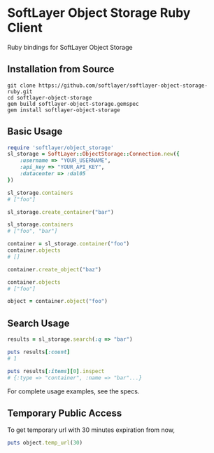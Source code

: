 SoftLayer Object Storage Ruby Client
====================================

Ruby bindings for SoftLayer Object Storage

Installation from Source
------------------------

```
git clone https://github.com/softlayer/softlayer-object-storage-ruby.git
cd softlayer-object-storage
gem build softlayer-object-storage.gemspec 
gem install softlayer-object-storage 
```

Basic Usage
----------

```ruby
require 'softlayer/object_storage'
sl_storage = SoftLayer::ObjectStorage::Connection.new({
    :username => "YOUR_USERNAME", 
    :api_key => "YOUR_API_KEY", 
    :datacenter => :dal05
})

sl_storage.containers
# ["foo"]

sl_storage.create_container("bar")

sl_storage.containers
# ["foo", "bar"]

container = sl_storage.container("foo")
container.objects
# []

container.create_object("baz")

container.objects
# ["foo"]

object = container.object("foo")
```

Search Usage
-----------

```ruby
results = sl_storage.search(:q => "bar")

puts results[:count]
# 1

puts results[:items][0].inspect
# {:type => "container", :name => "bar"...}
```

For complete usage examples, see the specs.

Temporary Public Access
-----------------------

To get temporary url with 30 minutes expiration from now,

```ruby
puts object.temp_url(30)
```

